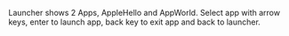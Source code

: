 Launcher shows 2 Apps, AppleHello and AppWorld. 
Select app with arrow keys, enter to launch app, back key to exit app and back to launcher.
